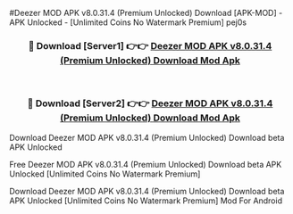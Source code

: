 #Deezer MOD APK v8.0.31.4 (Premium Unlocked) Download [APK-MOD] - APK Unlocked - [Unlimited Coins No Watermark Premium] pej0s



<div align="center">

<h3>🔴 Download [Server1] 👉👉 <a href="https://momento.my/?title=Deezer_MOD_APK_v8.0.31.4_(Premium_Unlocked)_Download">Deezer MOD APK v8.0.31.4 (Premium Unlocked) Download Mod Apk</a></h3><br>

<h3>🔴 Download [Server2] 👉👉 <a href="https://momento.my/?title=Deezer_MOD_APK_v8.0.31.4_(Premium_Unlocked)_Download">Deezer MOD APK v8.0.31.4 (Premium Unlocked) Download Mod Apk</a></h3>
</div>



Download Deezer MOD APK v8.0.31.4 (Premium Unlocked) Download beta APK Unlocked

Free Deezer MOD APK v8.0.31.4 (Premium Unlocked) Download beta APK Unlocked [Unlimited Coins No Watermark Premium]

Download Deezer MOD APK v8.0.31.4 (Premium Unlocked) Download beta APK Unlocked [Unlimited Coins No Watermark Premium] Mod For Android
